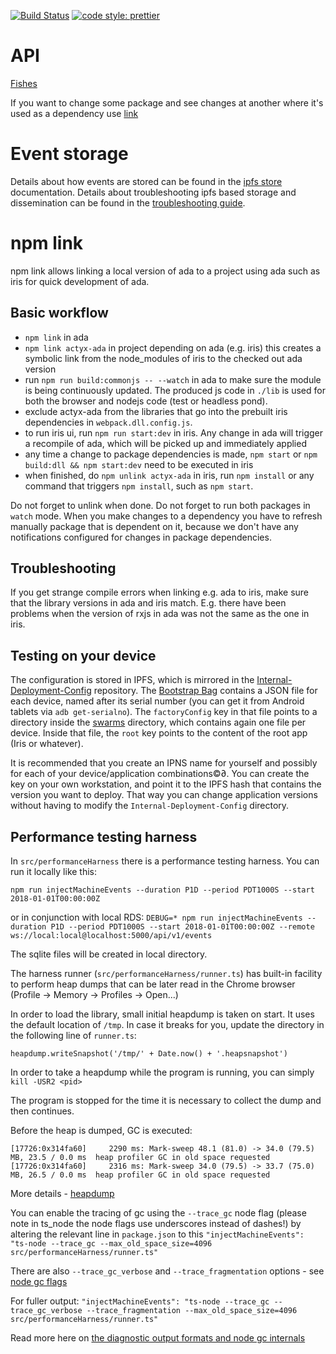 [![Build Status](https://travis-ci.com/Actyx/Internal-Ada.svg?token=WyU3d46Z7fFVsHpb9uuE&branch=master)](https://travis-ci.com/Actyx/Internal-Ada)
[![code style: prettier](https://img.shields.io/badge/code_style-prettier-ff69b4.svg?style=flat-square)](https://github.com/prettier/prettier)

# API

[Fishes](Fishes.md)

If you want to change some package and see changes at another where it's used as a dependency use [link](https://docs.npmjs.com/cli/link)

# Event storage

Details about how events are stored can be found in the [ipfs store](IpfsStore.md) documentation. Details about
troubleshooting ipfs based storage and dissemination can be found in the [troubleshooting guide](Troubleshooting.md).

# npm link

npm link allows linking a local version of ada to a project using ada such as iris for quick development of ada.

## Basic workflow

* `npm link` in ada
* `npm link actyx-ada` in project depending on ada (e.g. iris)
  this creates a symbolic link from the node_modules of iris to the checked out ada version
* run `npm run build:commonjs -- --watch` in ada to make sure the module is being continuously updated. The produced js code in `./lib` is used for both the browser and nodejs code (test or headless pond).
* exclude actyx-ada from the libraries that go into the prebuilt iris dependencies in `webpack.dll.config.js`.
* to run iris ui, run `npm run start:dev` in iris. Any change in ada will trigger a recompile of ada, which will be picked up and immediately applied
* any time a change to package dependencies is made, `npm start` or `npm build:dll && npm start:dev` need to be executed in iris
* when finished, do `npm unlink actyx-ada` in iris, run `npm install` or any command that triggers `npm install`, such as `npm start`.

Do not forget to unlink when done. Do not forget to run both packages in `watch` mode. When you make changes to a dependency you have to refresh manually package that is dependent on it, because we don't have any notifications configured for changes in package dependencies.

## Troubleshooting

If you get strange compile errors when linking e.g. ada to iris, make sure that the library versions in ada and iris match. E.g. there have been problems when the version of rxjs in ada was not the same as the one in iris.

## Testing on your device

The configuration is stored in IPFS, which is mirrored in the [Internal-Deployment-Config](https://github.com/Actyx/Internal-Deployment-Config) repository. The [Bootstrap Bag](https://github.com/Actyx/Internal-Deployment-Config/tree/master/deviceConfig/api/bootstrap) contains a JSON file for each device, named after its serial number (you can get it from Android tablets via `adb get-serialno`). The `factoryConfig` key in that file points to a directory inside the [swarms](https://github.com/Actyx/Internal-Deployment-Config/tree/master/swarms) directory, which contains again one file per device. Inside that file, the `root` key points to the content of the root app (Iris or whatever).

It is recommended that you create an IPNS name for yourself and possibly for each of your device/application combinations©∂. You can create the key on your own workstation, and point it to the IPFS hash that contains the version you want to deploy. That way you can change application versions without having to modify the `Internal-Deployment-Config` directory.

## Performance testing harness

In `src/performanceHarness` there is a performance testing harness. You can run it locally
like this:

`npm run injectMachineEvents --duration P1D --period PDT1000S --start 2018-01-01T00:00:00Z`

or in conjunction with local RDS:
`DEBUG=* npm run injectMachineEvents --duration P1D --period PDT1000S --start 2018-01-01T00:00:00Z --remote ws://local:local@localhost:5000/api/v1/events`

The sqlite files will be created in local directory.

The harness runner (`src/performanceHarness/runner.ts`) has built-in facility to perform heap dumps
that can be later read in the Chrome browser (Profile -> Memory -> Profiles -> Open...)

In order to load the library, small initial heapdump is taken on start. It uses the default
location of `/tmp`. In case it breaks for you, update the directory in the following line of
`runner.ts`:

`heapdump.writeSnapshot('/tmp/' + Date.now() + '.heapsnapshot')`

In order to take a heapdump while the program is running, you can simply `kill -USR2 <pid>`

The program is stopped for the time it is necessary to collect the dump and then continues.

Before the heap is dumped, GC is executed:

```
[17726:0x314fa60]     2290 ms: Mark-sweep 48.1 (81.0) -> 34.0 (79.5) MB, 23.5 / 0.0 ms  heap profiler GC in old space requested
[17726:0x314fa60]     2316 ms: Mark-sweep 34.0 (79.5) -> 33.7 (75.0) MB, 26.5 / 0.0 ms  heap profiler GC in old space requested
```

More details - [heapdump](https://github.com/bnoordhuis/node-heapdump)

You can enable the tracing of gc using the `--trace_gc` node flag (please note in ts_node the node flags use underscores instead of dashes!)
by altering the relevant line in `package.json` to this
`"injectMachineEvents": "ts-node --trace_gc --max_old_space_size=4096 src/performanceHarness/runner.ts"`

There are also `--trace_gc_verbose` and `--trace_fragmentation` options - see [node gc flags](https://gist.github.com/listochkin/10973974)

For fuller output:
`"injectMachineEvents": "ts-node --trace_gc --trace_gc_verbose --trace_fragmentation --max_old_space_size=4096 src/performanceHarness/runner.ts"`

Read more here on [the diagnostic output formats and node gc internals](https://www.slideshare.net/NodejsFoundation/are-your-v8-garbage-collection-logs-speaking-to-youjoyee-cheung-alibaba-cloudalibaba-group)
